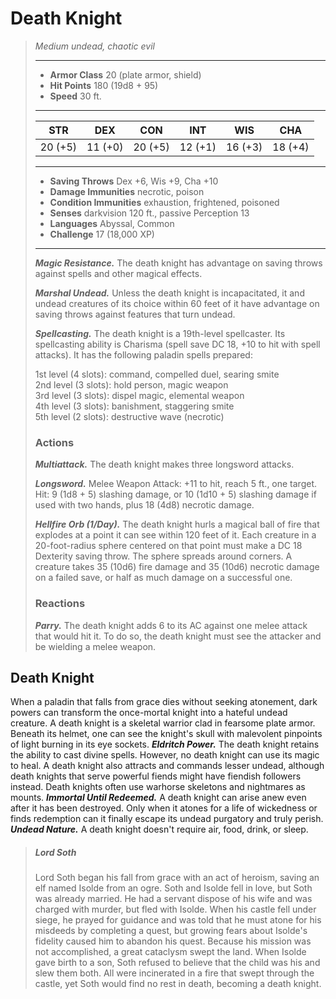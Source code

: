# Death Knight
>*Medium undead, chaotic evil*
>___
>- **Armor Class** 20 (plate armor, shield)
>- **Hit Points** 180 (19d8 + 95)
>- **Speed** 30 ft.
>___
>|STR|DEX|CON|INT|WIS|CHA|
>|:---:|:---:|:---:|:---:|:---:|:---:|
>|20 (+5)|11 (+0)|20 (+5)|12 (+1)|16 (+3)|18 (+4)|
>___
>- **Saving Throws** Dex +6, Wis +9, Cha +10
>- **Damage Immunities** necrotic, poison
>- **Condition Immunities** exhaustion, frightened, poisoned
>- **Senses** darkvision 120 ft., passive Perception 13
>- **Languages** Abyssal, Common
>- **Challenge** 17 (18,000 XP)
>___
>***Magic Resistance.*** The death knight has advantage on saving throws against spells and other magical effects.  
>
>***Marshal Undead.*** Unless the death knight is incapacitated, it and undead creatures of its choice within 60 feet of it have advantage on saving throws against features that turn undead.  
>
>***Spellcasting.*** The death knight is a 19th-level spellcaster. Its spellcasting ability is Charisma (spell save DC 18, +10 to hit with spell attacks). It has the following paladin spells prepared:  
>
>1st level (4 slots): command, compelled duel, searing smite  
>2nd level (3 slots): hold person, magic weapon  
>3rd level (3 slots): dispel magic, elemental weapon  
>4th level (3 slots): banishment, staggering smite  
>5th level (2 slots): destructive wave (necrotic)  
>
>### Actions
>***Multiattack.*** The death knight makes three longsword attacks.  
>
>***Longsword.*** Melee Weapon Attack: +11 to hit, reach 5 ft., one target. Hit: 9 (1d8 + 5) slashing damage, or 10 (1d10 + 5) slashing damage if used with two hands, plus 18 (4d8) necrotic damage.  
>
>***Hellfire Orb (1/Day).*** The death knight hurls a magical ball of fire that explodes at a point it can see within 120 feet of it. Each creature in a 20-foot-radius sphere centered on that point must make a DC 18 Dexterity saving throw. The sphere spreads around corners. A creature takes 35 (10d6) fire damage and 35 (10d6) necrotic damage on a failed save, or half as much damage on a successful one.  
>
>### Reactions
>***Parry.*** The death knight adds 6 to its AC against one melee attack that would hit it. To do so, the death knight must see the attacker and be wielding a melee weapon.
## Death Knight
When a paladin that falls from grace dies without seeking atonement, dark powers can transform the once-mortal knight into a hateful undead creature. A death knight is a skeletal warrior clad in fearsome plate armor. Beneath its helmet, one can see the knight's skull with malevolent pinpoints of light burning in its eye sockets.
***Eldritch Power.*** The death knight retains the ability to cast divine spells. However, no death knight can use its magic to heal. A death knight also attracts and commands lesser undead, although death knights that serve powerful fiends might have fiendish followers instead. Death knights often use warhorse skeletons and nightmares as mounts.
***Immortal Until Redeemed.*** A death knight can arise anew even after it has been destroyed. Only when it atones for a life of wickedness or finds redemption can it finally escape its undead purgatory and truly perish.
***Undead Nature.*** A death knight doesn't require air, food, drink, or sleep.
> ##### Lord Soth
>Lord Soth began his fall from grace with an act of heroism, saving an elf named Isolde from an ogre. Soth and Isolde fell in love, but Soth was already married. He had a servant dispose of his wife and was charged with murder, but fled with Isolde. When his castle fell under siege, he prayed for guidance and was told that he must atone for his misdeeds by completing a quest, but growing fears about Isolde's fidelity caused him to abandon his quest. Because his mission was not accomplished, a great cataclysm swept the land. When Isolde gave birth to a son, Soth refused to believe that the child was his and slew them both. All were incinerated in a fire that swept through the castle, yet Soth would find no rest in death, becoming a death knight.
>